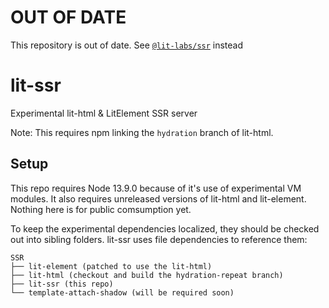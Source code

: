 # OUT OF DATE

This repository is out of date. See [`@lit-labs/ssr`](https://github.com/lit/lit/tree/main/packages/labs/ssr) instead

# lit-ssr

Experimental lit-html & LitElement SSR server

Note: This requires npm linking the `hydration` branch of lit-html.

## Setup

This repo requires Node 13.9.0 because of it's use of experimental VM modules. It also requires unreleased versions of lit-html and lit-element. Nothing here is for public comsumption yet.

To keep the experimental dependencies localized, they should be checked out into sibling folders. lit-ssr uses file dependencies to reference them:

```
SSR
├── lit-element (patched to use the lit-html)
├── lit-html (checkout and build the hydration-repeat branch)
├── lit-ssr (this repo)
└── template-attach-shadow (will be required soon)
```
